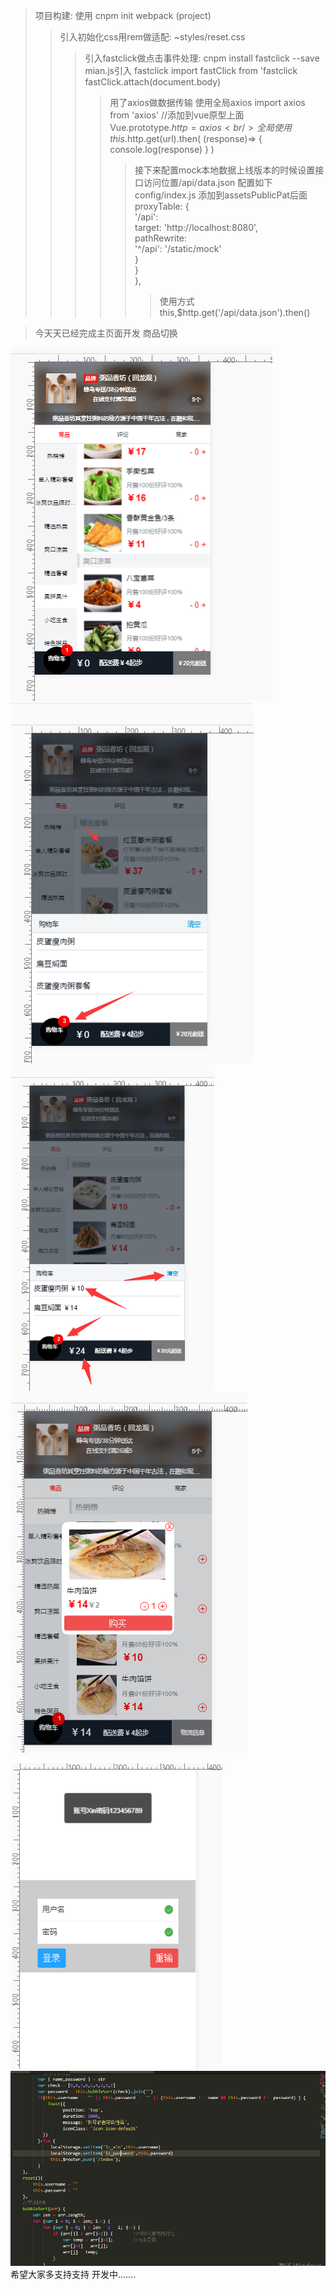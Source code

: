 >项目构建: 使用 cnpm init webpack (project)
>>引入初始化css用rem做适配: ~styles/reset.css
>>>引入fastclick做点击事件处理: cnpm install fastclick --save<br />
>>mian.js引入 fastclick  import fastClick from 'fastclick fastClick.attach(document.body)<br />
>>>>用了axios做数据传输 使用全局axios  import axios from 'axios' //添加到vue原型上面 Vue.prototype.$http = axios<br />
>>>全局使用 this.$http.get(url).then( (response)=> { console.log(response) } )
>>>>>接下来配置mock本地数据上线版本的时候设置接口访问位置/api/data.json 配置如下
>>>>config/index.js 添加到assetsPublicPat后面
  proxyTable: {<br />
      '/api':  <br />
        target: 'http://localhost:8080', <br />
        pathRewrite: <br />
          '^/api': '/static/mock' <br />
        } <br />
      } <br />
    }, <br />
>>>>>> 使用方式 this,$http.get('/api/data.json').then()


>今天天已经完成主页面开发 商品切换

![Image_text](https://raw.githubusercontent.com/AnimationXin/JavaScript/master/%E4%BB%8E0%E5%BC%80%E5%A7%8B/images/hungry.png)<br />
![Image_text](https://raw.githubusercontent.com/AnimationXin/JavaScript/master/%E4%BB%8E0%E5%BC%80%E5%A7%8B/images/hungry2.png)<br />
![Image_text](https://raw.githubusercontent.com/AnimationXin/JavaScript/master/%E4%BB%8E0%E5%BC%80%E5%A7%8B/images/shop.png)<br />
![Image_text](https://github.com/AnimationXin/JavaScript/blob/master/%E4%BB%8E0%E5%BC%80%E5%A7%8B/images/view.png)<br />

![Image_text](https://raw.githubusercontent.com/AnimationXin/JavaScript/master/%E4%BB%8E0%E5%BC%80%E5%A7%8B/images/pass.png)
<br />
![image_text](https://raw.githubusercontent.com/AnimationXin/JavaScript/master/%E4%BB%8E0%E5%BC%80%E5%A7%8B/images/low.png)
希望大家多支持支持  开发中.......
 

